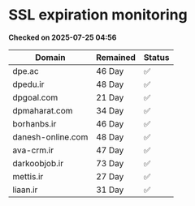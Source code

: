 # SSL expiration monitoring

**Checked on 2025-07-25 04:56**

| Domain | Remained | Status       |
|--------|----------|--------------|
| dpe.ac     | 46 Day   | ✅ |
| dpedu.ir     | 48 Day   | ✅ |
| dpgoal.com     | 21 Day   | ✅ |
| dpmaharat.com     | 34 Day   | ✅ |
| borhanbs.ir     | 46 Day   | ✅ |
| danesh-online.com     | 48 Day   | ✅ |
| ava-crm.ir     | 47 Day   | ✅ |
| darkoobjob.ir     | 73 Day   | ✅ |
| mettis.ir     | 27 Day   | ✅ |
| liaan.ir     | 31 Day   | ✅ |
